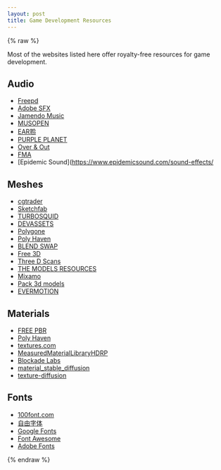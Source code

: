 ```yaml
---
layout: post
title: Game Development Resources
---
```


{% raw %}

Most of the websites listed here offer royalty-free resources for game development.

## Audio

* [Freepd](https://freepd.com/)
* [Adobe SFX](https://www.adobe.com/products/audition/offers/AdobeAuditionDLCSFX.html)
* [Jamendo Music](https://www.jamendo.com/start)
* [MUSOPEN](https://musopen.org/)
* [EAR聆](https://www.ear0.com/)
* [PURPLE PLANET](https://www.purple-planet.com/)
* [Over & Out](https://www.youtube.com/channel/UCWv5wVMpry6Ehsl8Fvr0xhg)
* [FMA](https://freemusicarchive.org/)
* [Epidemic Sound](https://www.epidemicsound.com/sound-effects/

## Meshes

* [cgtrader](https://www.cgtrader.com/)
* [Sketchfab](https://sketchfab.com/)
* [TURBOSQUID](https://resources.turbosquid.com/)
* [DEVASSETS](https://devassets.com/)
* [Polygone](https://polygone.art/)
* [Poly Haven](https://polyhaven.com/models)
* [BLEND SWAP](https://blendswap.com/)
* [Free 3D](https://free3d.com)
* [Three D Scans](https://threedscans.com/)
* [THE MODELS RESOURCES](https://www.models-resource.com/)
* [Mixamo](https://www.mixamo.com/)
* [Pack 3d models](https://p3dm.ru/)
* [EVERMOTION](https://evermotion.org/)

## Materials

* [FREE PBR](https://freepbr.com/)
* [Poly Haven](https://polyhaven.com/textures)
* [textures.com](https://www.textures.com/)
* [MeasuredMaterialLibraryHDRP](https://github.com/Unity-Technologies/MeasuredMaterialLibraryHDRP)
* [Blockade Labs](https://skybox.blockadelabs.com/)
* [material_stable_diffusion](https://replicate.com/tommoore515/material_stable_diffusion?prediction=v2dsko5lc5aglm4osf4tvvsfsm)
* [texture-diffusion](https://huggingface.co/dream-textures/texture-diffusion)

## Fonts

* [100font.com](https://www.100font.com/)
* [自由字体](https://ziyouziti.com/index-index-all.html)
* [Google Fonts](https://fonts.google.com/)
* [Font Awesome](https://fontawesome.dashgame.com/)
* [Adobe Fonts](https://fonts.adobe.com/fonts)

{% endraw %}